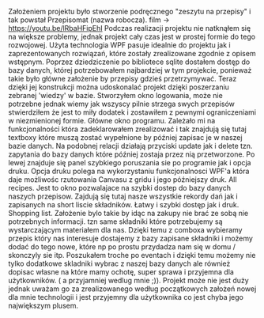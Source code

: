 Założeniem projektu było stworzenie podręcznego "zeszytu na przepisy" i tak powstał Przepisomat (nazwa robocza).
film -> https://youtu.be/lRbaHFipEhI
Podczas realizacji projektu nie natknąłem się na większe problemy, jednak projekt cały czas jest w prostej formie do tego rozwojowej.
Użyta technologia WPF pasuje idealnie do projektu jak i zaprezentowanych rozwiązań, które zostały zrealizowane zgodnie z opisem wstępnym.
Poprzez dziedziczenie po bibliotece sqlite dostałem dostęp do bazy danych, której potrzebowałem najbardziej w tym projekcie, ponieważ takie było główne założenie by przepisy gdzieś przetrzymywać. Teraz dzięki jej konstrukcji można udoskonalać projekt dzięki poszerzaniu zebranej 'wiedzy' w bazie.
Stworzyłem okno logowania, może nie potrzebne jednak wiemy jak wszyscy pilnie strzega swych przepisów stwierdziłem że jest to miły dodatek i zostawiłem z pewnymi ograniczeniami w niezmienionej formie.
Główne okno programu. Zależało mi na funkcjonalności która zadeklarowałem zrealizować i tak znajdują się tutaj textboxy które muszą zostać wypełnione by później zapisac je w naszej bazie danych. Na podobnej relacji działają przyciski update jak i delete tzn. zapytania do bazy danych które później zostaja przez nią przetworzone. Po lewej znajduje się panel szybkiego poruszania sie po programie jak i opcja druku. Opcja druku polega na wykorzystaniu funkcjonalnosci WPF'a która daje możliwośc rzutowania Canvasu z gridu i jego późniejszy druk.
All recipes. Jest to okno pozwalajace na szybki dostep do bazy danych naszych przepisow. Zajdują się tutaj nasze wszystkie rekordy dań jak i zapisanych na short liscie składników. Łatwy i szybki dostęp jak i druk.
Shopping list. Założenie bylo takie by idąc na zakupy nie brać ze sobą nie potrzebnych informacji. tzn same składniki które potrzebujemy są wystarczającym materiałem dla nas. Dzięki temu z comboxa wybieramy przepis który nas interesuje dostajemy z bazy zapisane składniki i możemy dodać do tego nowe, które np po prostu przydadza nam się w domu / skonczyly sie itp. Poszukałem troche po eventach i dzięki temu możemy nie tylko dodatkowe skladniki wybrac z naszej bazy danych ale również dopisac własne na które mamy ochotę, super sprawa i przyjemna dla użytkowników. ( a przyjamniej wedlug mnie ;)).
Projekt może nie jest duży jednak uważam go za zrealizowanego według początkowych założeń nowej dla mnie technologii i jest przyjemny dla użytkownika co jest chyba jego największym plusem. 

